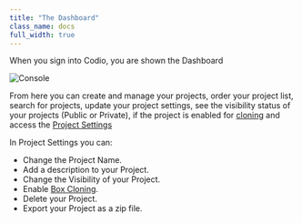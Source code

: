 ```yaml
---
title: "The Dashboard"
class_name: docs
full_width: true
---
```


When you sign into Codio, you are shown the Dashboard

![Console](/img/docs/console-screen.png)


From here you can create and manage your projects, order your project list, search for projects, update your project settings, see the visibility status of your projects (Public or Private), if the project is enabled for [cloning](/docs/boxes/clone) and access the [Project Settings](/docs/settings-prefs/project-settings)

In Project Settings you can:

- Change the Project Name.
- Add a description to your Project.
- Change the Visibility of your Project.
- Enable [Box Cloning](docs/boxes/clone).
- Delete your Project.
- Export your Project as a zip file.

